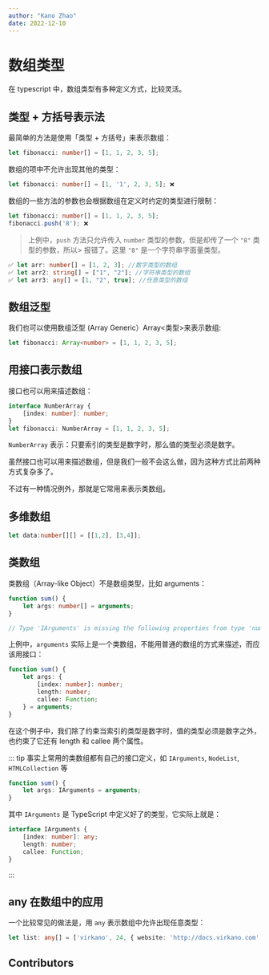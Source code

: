 ```yaml
---
author: "Kano Zhao"
date: 2022-12-10
---
```

# 数组类型

<PageInfo/>

在 typescript 中，数组类型有多种定义方式，比较灵活。

## 类型 + 方括号表示法

最简单的方法是使用「类型 + 方括号」来表示数组：

```typescript
let fibonacci: number[] = [1, 1, 2, 3, 5];
```

数组的项中不允许出现其他的类型：

```typescript
let fibonacci: number[] = [1, '1', 2, 3, 5]; ❌
```

数组的一些方法的参数也会根据数组在定义时约定的类型进行限制：

```typescript
let fibonacci: number[] = [1, 1, 2, 3, 5];
fibonacci.push('8'); ❌
```

> 上例中，```push``` 方法只允许传入 ```number``` 类型的参数，但是却传了一个 ```"8"``` 类型的参数，所以> 报错了。这里 ```"8"``` 是一个字符串字面量类型。

```typescript
✅ let arr: number[] = [1, 2, 3]; //数字类型的数组
✅ let arr2: string[] = ["1", "2"]; //字符串类型的数组
✅ let arr3: any[] = [1, "2", true]; //任意类型的数组
```

## 数组泛型

我们也可以使用数组泛型 (Array Generic）Array<类型>来表示数组:
```typescript
let fibonacci: Array<number> = [1, 1, 2, 3, 5];
```
## 用接口表示数组

接口也可以用来描述数组：

```typescript
interface NumberArray {
    [index: number]: number;
}
let fibonacci: NumberArray = [1, 1, 2, 3, 5];
```

```NumberArray``` 表示：只要索引的类型是数字时，那么值的类型必须是数字。

虽然接口也可以用来描述数组，但是我们一般不会这么做，因为这种方式比前两种方式复杂多了。

不过有一种情况例外，那就是它常用来表示类数组。

## 多维数组

```typescript
let data:number[][] = [[1,2], [3,4]];
```

## 类数组

类数组（Array-like Object）不是数组类型，比如 arguments：

```typescript
function sum() {
    let args: number[] = arguments;
}

// Type 'IArguments' is missing the following properties from type 'number[]': pop, push, concat, join, and 24 more.
```
上例中，```arguments``` 实际上是一个类数组，不能用普通的数组的方式来描述，而应该用接口：

```typescript
function sum() {
    let args: {
        [index: number]: number;
        length: number;
        callee: Function;
    } = arguments;
}
```
在这个例子中，我们除了约束当索引的类型是数字时，值的类型必须是数字之外，也约束了它还有 length 和 callee 两个属性。

::: tip
事实上常用的类数组都有自己的接口定义，如 ```IArguments```, ```NodeList```, ```HTMLCollection``` 等

```typescript
function sum() {
    let args: IArguments = arguments;
}
```

其中 ```IArguments``` 是 TypeScript 中定义好了的类型，它实际上就是：

```typescript
interface IArguments {
    [index: number]: any;
    length: number;
    callee: Function;
}
```
:::

## any 在数组中的应用

一个比较常见的做法是，用 ```any``` 表示数组中允许出现任意类型：

```typescript
let list: any[] = ['virkano', 24, { website: 'http://docs.virkano.com' }];
```

## Contributors

<Contributors/>

<CopyRight/>